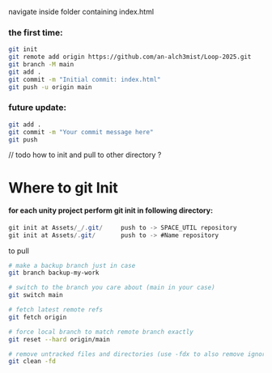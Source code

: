 
navigate inside folder containing index.html

### the first time:

```bash
git init
git remote add origin https://github.com/an-alch3mist/Loop-2025.git
git branch -M main
git add .
git commit -m "Initial commit: index.html"
git push -u origin main
```

### future update:
```bash
git add .
git commit -m "Your commit message here"
git push
```

// todo how to init and pull to other directory ?

# Where to git Init
#### for each unity project perform git init in following directory:
```cs
git init at Assets/_/.git/     push to -> SPACE_UTIL repository
git init at Assets/.git/       push to -> #Name repository
```


to pull

```bash
# make a backup branch just in case
git branch backup-my-work

# switch to the branch you care about (main in your case)
git switch main

# fetch latest remote refs
git fetch origin

# force local branch to match remote branch exactly
git reset --hard origin/main

# remove untracked files and directories (use -fdx to also remove ignored files)
git clean -fd
```